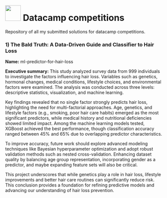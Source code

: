 # <img src="https://github.com/DanLeiria/datacamp-projects/assets/67419641/86929942-5ac2-431b-92fd-83594859b357" width="50" /> Datacamp competitions

Repository of all my submitted solutions for datacamp competitions.

### 1) The Bald Truth: A Data-Driven Guide and Classifier to Hair Loss

**Name:** ml-predictor-for-hair-loss

**Executive summary:**
This study analyzed survey data from 999 individuals to investigate the factors influencing hair loss. Variables such as genetics, hormonal changes, medical conditions, lifestyle choices, and environmental factors were examined. The analysis was conducted across three levels: descriptive statistics, visualization, and machine learning.

Key findings revealed that no single factor strongly predicts hair loss, highlighting the need for multi-factorial approaches. Age, genetics, and lifestyle factors (e.g., smoking, poor hair care habits) emerged as the most significant predictors, while medical history and nutritional deficiencies showed limited impact. Among the machine learning models tested, XGBoost achieved the best performance, though classification accuracy ranged between 45% and 65% due to overlapping predictor characteristics.

To improve accuracy, future work should explore advanced modeling techniques like Bayesian hyperparameter optimization and adopt robust validation methods such as nested cross-validation. Enhancing dataset quality by balancing age group representation, incorporating gender as a predictor, and maybe expanding feature sets will also be critical.

This project underscores that while genetics play a role in hair loss, lifestyle improvements and better hair care routines can significantly reduce risk. This conclusion provides a foundation for refining predictive models and advancing our understanding of hair loss prevention.

